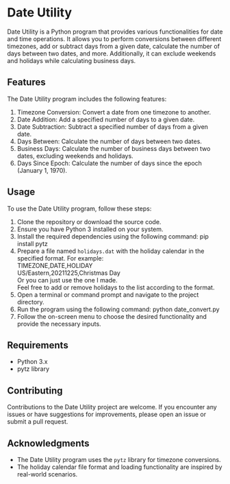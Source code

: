 # Date Utility

Date Utility is a Python program that provides various functionalities for date and time operations. It allows you to perform conversions between different timezones, add or subtract days from a given date, calculate the number of days between two dates, and more. Additionally, it can exclude weekends and holidays while calculating business days.

## Features

The Date Utility program includes the following features:

1. Timezone Conversion: Convert a date from one timezone to another.
2. Date Addition: Add a specified number of days to a given date.
3. Date Subtraction: Subtract a specified number of days from a given date.
4. Days Between: Calculate the number of days between two dates.
5. Business Days: Calculate the number of business days between two dates, excluding weekends and holidays.
6. Days Since Epoch: Calculate the number of days since the epoch (January 1, 1970).

## Usage

To use the Date Utility program, follow these steps:

1. Clone the repository or download the source code.
2. Ensure you have Python 3 installed on your system.
3. Install the required dependencies using the following command:
pip install pytz
4. Prepare a file named `holidays.dat` with the holiday calendar in the specified format. For example:<br>
TIMEZONE,DATE,HOLIDAY<br>
US/Eastern,20211225,Christmas Day<br>
Or you can just use the one I made.<br>
Feel free to add or remove holidays to the list according to the format.
6. Open a terminal or command prompt and navigate to the project directory.
7. Run the program using the following command:
python date_convert.py
8. Follow the on-screen menu to choose the desired functionality and provide the necessary inputs.

## Requirements

- Python 3.x
- pytz library

## Contributing

Contributions to the Date Utility project are welcome. If you encounter any issues or have suggestions for improvements, please open an issue or submit a pull request.


## Acknowledgments

- The Date Utility program uses the `pytz` library for timezone conversions.
- The holiday calendar file format and loading functionality are inspired by real-world scenarios.

